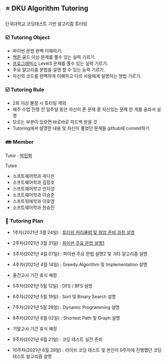 ## :star: DKU Algorithm Tutoring

 단국대학교 코딩테스트 기반 알고리즘 튜터링


### :ballot_box_with_check: Tutoring Object


- 파이썬 문법 완벽 이해하기.
- [백준](https://www.acmicpc.net) 골드 이상 문제를 풀수 있는 실력 기르기.
- [프로그래머스](https://programmers.co.kr) Level3 문제를 풀수 있는 실력 기르기.
- 주요 알고리즘 문법을 설명 할 수 있는 능력 기르기.
- 자신의 코드를 완벽하게 이해하고 다르 사람에게 설명하는 방법 기르기.


### :ballot_box_with_check: Tutoring Rule


- 2회 이상 불참 시 튜터링 제외
- 매주 수업 진행 전 일주일 동안 자신이 푼 문제 중 자신있는 문제 한 개를 골라서 설명
- 모르는 부분이 있으면 바로바로 피드백 받을 것
- Tutoring에서 설명한 내용 및 자신이 풀었던 문제들 github에 commit하기


### :family: Member


Tutor : [박민혁](https://github.com/m1nnh)

Tutee

- 소프트웨어학과 곽다은
- 소프트웨어학과 김정호
- 스프트웨어학고 안지성
- 소프트웨어학과 이승준
- 스프트워에학과 이호영
- 소프트웨어학과 한승진


### :date: Tutoring Plan


- 1주차(2021년 3월 24일) : [튜터링 커리큘럼 및 취업 준비 과정 설명](https://github.com/DKU-Algorithm-Tutoring/DKU-Algorithm-Tutoring/blob/master/TutoringData/Lecture_Note_Week1.pdf)
- 2주차(2021년 3월 31일) : [파이썬 주요 문법 설명1](https://github.com/DKU-Algorithm-Tutoring/DKU-Algorithm-Tutoring/blob/master/TutoringData/Lecture_Note_Week2.pdf)
- 3주차(2021년 4월 07일) : 파이썬 주요 문법 설명2 및 기타 알고리즘 설명
- 4주차(2021년 4월 14일) : Greedy Algorithm 및 Implementation 설명

- 중간고사 기간 휴식 예정

- 5주차(2021년 5월 12일) : DFS / BFS 설명
- 6주차(2021년 5월 19일) : Sort 및 Binary Search 설명
- 7주차(2021년 5월 26일) : Dynamic Programming 설명
- 8주차(2021년 6월 02일) : Shortest Path 및 Graph 설명

- 기말고사 기간 휴식 예정

- 9주차(2021년 6월 21일) : 코딩 테스트 실전 준비
- 10주차(2021년 6월 28일) : 라이브 코딩 테스트 및 본인이 9주차에 진행했던 코딩 테스트 알고리즘 설명


